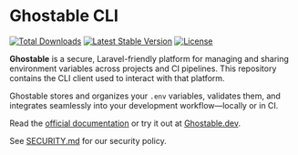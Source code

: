 # Ghostable CLI
[![Total Downloads](http://poser.pugx.org/ghostable-dev/cli/downloads)](https://packagist.org/packages/ghostable-dev/cli)
[![Latest Stable Version](http://poser.pugx.org/ghostable-dev/cli/v)](https://packagist.org/packages/ghostable-dev/cli)
[![License](http://poser.pugx.org/ghostable-dev/cli/license)](https://packagist.org/packages/ghostable-dev/cli)
    
**Ghostable** is a secure, Laravel-friendly platform for managing and sharing environment variables across projects and CI pipelines. This repository contains the CLI client used to interact with that platform.

Ghostable stores and organizes your `.env` variables, validates them, and integrates seamlessly into your development workflow—locally or in CI.

Read the [official documentation](https://docs.ghostable.dev) or try it out at [Ghostable.dev](https://ghostable.dev).

See [SECURITY.md](./SECURITY.md) for our security policy.
